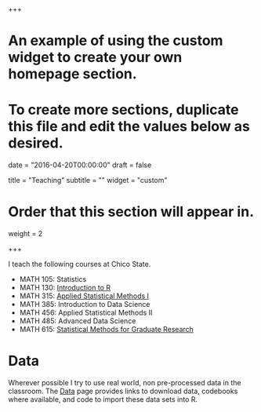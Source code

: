 +++
# An example of using the custom widget to create your own homepage section.
# To create more sections, duplicate this file and edit the values below as desired.

date = "2016-04-20T00:00:00"
draft = false

title = "Teaching"
subtitle = ""
widget = "custom"

# Order that this section will appear in.
weight = 2

+++

I teach the following courses at Chico State.

- MATH 105: Statistics
- MATH 130: [Introduction to R](https://norcalbiostat.github.io/MATH130/)
- MATH 315: [Applied Statistical Methods I](https://norcalbiostat.github.io/MATH315/)
- MATH 385: Introduction to Data Science
- MATH 456: Applied Statistical Methods II
- MATH 485: Advanced Data Science
- MATH 615: [Statistical Methods for Graduate Research](https://norcalbiostat.github.io/MATH615/)

# Data
Wherever possible I try to use real world, non pre-processed data in the classroom. The [Data](/data/datasets.html) page provides links to download data, codebooks where available, and code to import these data sets into R. 

 


